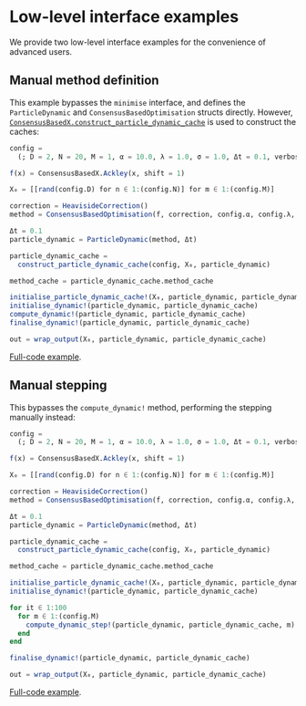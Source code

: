 # Low-level interface examples

We provide two low-level interface examples for the convenience of advanced users.

## Manual method definition

This example bypasses the `minimise` interface, and defines the `ParticleDynamic` and `ConsensusBasedOptimisation` structs directly. However, [`ConsensusBasedX.construct_particle_dynamic_cache`](@ref) is used to construct the caches:
```julia
config =
  (; D = 2, N = 20, M = 1, α = 10.0, λ = 1.0, σ = 1.0, Δt = 0.1, verbosity = 0)

f(x) = ConsensusBasedX.Ackley(x, shift = 1)

X₀ = [[rand(config.D) for n ∈ 1:(config.N)] for m ∈ 1:(config.M)]

correction = HeavisideCorrection()
method = ConsensusBasedOptimisation(f, correction, config.α, config.λ, config.σ)

Δt = 0.1
particle_dynamic = ParticleDynamic(method, Δt)

particle_dynamic_cache =
  construct_particle_dynamic_cache(config, X₀, particle_dynamic)

method_cache = particle_dynamic_cache.method_cache

initialise_particle_dynamic_cache!(X₀, particle_dynamic, particle_dynamic_cache)
initialise_dynamic!(particle_dynamic, particle_dynamic_cache)
compute_dynamic!(particle_dynamic, particle_dynamic_cache)
finalise_dynamic!(particle_dynamic, particle_dynamic_cache)

out = wrap_output(X₀, particle_dynamic, particle_dynamic_cache)
```
[Full-code example](https://github.com/PdIPS/ConsensusBasedX.jl/blob/main/examples/low_level/low_level.jl).

## Manual stepping

This bypasses the `compute_dynamic!` method, performing the stepping manually instead:
```julia
config =
  (; D = 2, N = 20, M = 1, α = 10.0, λ = 1.0, σ = 1.0, Δt = 0.1, verbosity = 0)

f(x) = ConsensusBasedX.Ackley(x, shift = 1)

X₀ = [[rand(config.D) for n ∈ 1:(config.N)] for m ∈ 1:(config.M)]

correction = HeavisideCorrection()
method = ConsensusBasedOptimisation(f, correction, config.α, config.λ, config.σ)

Δt = 0.1
particle_dynamic = ParticleDynamic(method, Δt)

particle_dynamic_cache =
  construct_particle_dynamic_cache(config, X₀, particle_dynamic)

method_cache = particle_dynamic_cache.method_cache

initialise_particle_dynamic_cache!(X₀, particle_dynamic, particle_dynamic_cache)
initialise_dynamic!(particle_dynamic, particle_dynamic_cache)

for it ∈ 1:100
  for m ∈ 1:(config.M)
    compute_dynamic_step!(particle_dynamic, particle_dynamic_cache, m)
  end
end

finalise_dynamic!(particle_dynamic, particle_dynamic_cache)

out = wrap_output(X₀, particle_dynamic, particle_dynamic_cache)
```
[Full-code example](https://github.com/PdIPS/ConsensusBasedX.jl/blob/main/examples/low_level/manual_stepping.jl).
